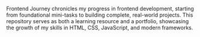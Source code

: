 Frontend Journey chronicles my progress in frontend development, starting from foundational mini-tasks to building complete, real-world projects. This repository serves as both a learning resource and a portfolio, showcasing the growth of my skills in HTML, CSS, JavaScript, and modern frameworks.
